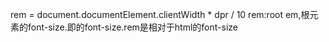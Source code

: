 rem = document.documentElement.clientWidth * dpr / 10
rem:root em,根元素的font-size.即<html>的font-size.rem是相对于html的font-size